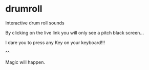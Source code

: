 # drumroll
Interactive drum roll sounds

By clicking on the live link you will only see a pitch black screen...

I dare you to press any Key on your keyboard!!!

^^
 
 Magic will happen.
